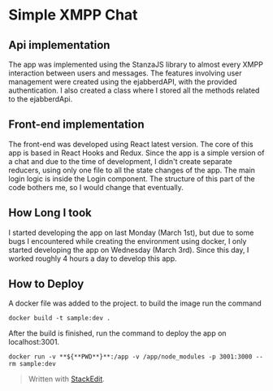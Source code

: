 
# Simple XMPP Chat


## Api implementation
The app was implemented using the StanzaJS library to almost every XMPP interaction between users and messages.
The features involving user management were created using the ejabberdAPI, with the provided authentication.
I also created a class where I stored all the methods related to the ejabberdApi.

## Front-end implementation
The front-end was developed using React latest version.
The core of this app is based in React Hooks and Redux.
Since the app is a simple version of a chat and due to the time of development, I didn't create separate reducers, using only one file to all the state changes of the app. 
The main login logic is inside the Login component. The structure of this part of the code bothers me, so I would change that eventually.

## How Long I took
I started developing the app on last Monday (March 1st), but due to some bugs I encountered while creating the environment using docker, I only started developing the app on Wednesday (March 3rd).
Since this day, I worked roughly 4 hours a day to develop this app.

## How to Deploy

 A docker file was added to the project. to build the image run the command

    docker build -t sample:dev .
    
After the build is finished, run the command to deploy the app on localhost:3001.

    docker run -v **${**PWD**}**:/app -v /app/node_modules -p 3001:3000 --rm sample:dev


> Written with [StackEdit](https://stackedit.io/).